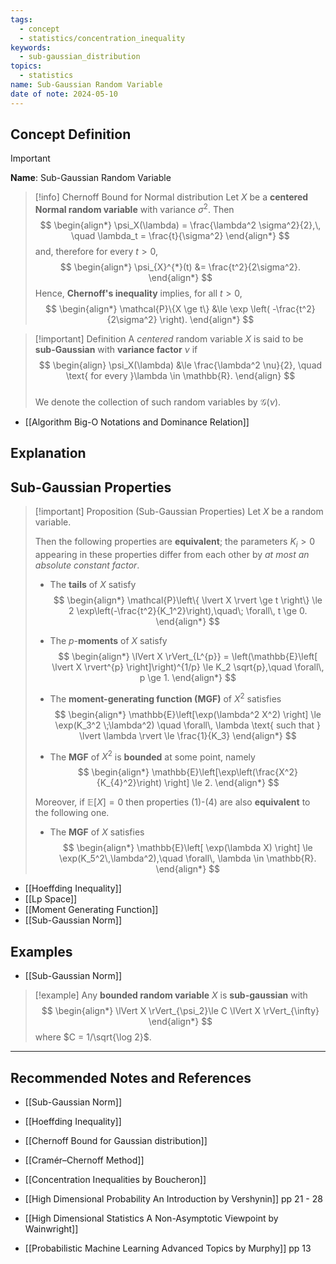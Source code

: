 ```yaml
---
tags:
  - concept
  - statistics/concentration_inequality
keywords:
  - sub-gaussian_distribution
topics:
  - statistics
name: Sub-Gaussian Random Variable
date of note: 2024-05-10
---
```


## Concept Definition

>[!important]
>**Name**: Sub-Gaussian Random Variable

>[!info] Chernoff Bound for Normal distribution
>Let $X$ be a **centered Normal random variable** with variance $\sigma^2$. Then
>$$
> \begin{align*}
> \psi_X(\lambda) = \frac{\lambda^2 \sigma^2}{2},\, \quad \lambda_t = \frac{t}{\sigma^2}
> \end{align*} 
>$$
>and, therefore for every $t > 0$, 
>$$
> \begin{align*}
> \psi_{X}^{*}(t) &= \frac{t^2}{2\sigma^2}.
> \end{align*} 
>$$ 
>Hence, **Chernoff's inequality** implies, for all $t > 0$,
>$$
> \begin{align*}
> \mathcal{P}\{X \ge t\} &\le \exp \left( -\frac{t^2}{2\sigma^2} \right).
> \end{align*}
>$$ 


>[!important] Definition
>A *centered* random variable $X$ is said to be **sub-Gaussian** with **variance factor** $\nu$ if
>$$
> \begin{align}
> \psi_X(\lambda) &\le  \frac{\lambda^2 \nu}{2}, \quad \text{ for every }\lambda \in \mathbb{R}.
> \end{align}
>$$  
>We denote the collection of such random variables by $\mathcal{G}(\nu)$.

- [[Algorithm Big-O Notations and Dominance Relation]]

## Explanation


## Sub-Gaussian Properties

>[!important] Proposition (Sub-Gaussian Properties)
>Let $X$ be a random variable. 
>
>Then the following properties are **equivalent**; the parameters $K_i > 0$ appearing in these
> properties differ from each other by *at most an absolute constant factor*.
>
>- The **tails** of $X$ satisfy
>$$
> \begin{align*}
> \mathcal{P}\left\{ \lvert X \rvert \ge t \right\}  \le 2 \exp\left(-\frac{t^2}{K_1^2}\right),\quad\; \forall\, t \ge 0.
> \end{align*}
> $$
> 
>- The $p$-**moments** of $X$ satisfy
>$$ 
> \begin{align*}
> \lVert X \rVert_{L^{p}}  = \left(\mathbb{E}\left[ \lvert X \rvert^{p}  \right]\right)^{1/p} \le K_2 \sqrt{p},\quad \forall\, p \ge 1.
> \end{align*}
>$$
> 
>- The **moment-generating function (MGF)** of $X^2$ satisfies
>$$
> \begin{align*}
> \mathbb{E}\left[\exp(\lambda^2 X^2) \right] \le \exp(K_3^2 \;\lambda^2) \quad \forall\, \lambda \text{ such that } \lvert \lambda \rvert  \le \frac{1}{K_3}
> \end{align*}
>$$
>
>- The **MGF** of $X^2$ is **bounded** at some point, namely
>$$
> \begin{align*}
> \mathbb{E}\left[\exp\left(\frac{X^2}{K_{4}^2}\right) \right]  \le 2.
> \end{align*}
>$$ 
> 
>Moreover, if $\mathbb{E}\left[  X \right] = 0$ then properties $(1)$-$(4)$ are also **equivalent** to the following one.
> 
>- The **MGF** of $X$ satisfies
>$$
> \begin{align*}
> \mathbb{E}\left[  \exp(\lambda X) \right] \le  \exp(K_5^2\,\lambda^2),\quad \forall\, \lambda \in \mathbb{R}.
> \end{align*}
>$$ 


- [[Hoeffding Inequality]]
- [[Lp Space]]
- [[Moment Generating Function]]
- [[Sub-Gaussian Norm]]


## Examples

- [[Sub-Gaussian Norm]]

>[!example]
>Any **bounded random variable** $X$ is **sub-gaussian** with
>$$
> \begin{align*}
> \lVert X \rVert_{\psi_2}\le C \lVert X \rVert_{\infty}
> \end{align*}
>$$
> where $C = 1/\sqrt{\log 2}$.







-----------
##  Recommended Notes and References

- [[Sub-Gaussian Norm]]
- [[Hoeffding Inequality]]

- [[Chernoff Bound for Gaussian distribution]]
- [[Cramér–Chernoff Method]]


- [[Concentration Inequalities by Boucheron]]
- [[High Dimensional Probability An Introduction by Vershynin]] pp 21 -  28
- [[High Dimensional Statistics A Non-Asymptotic Viewpoint by Wainwright]]
- [[Probabilistic Machine Learning Advanced Topics by Murphy]] pp 13 
